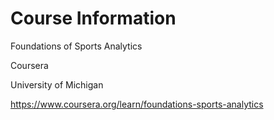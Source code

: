 # Course Information

Foundations of Sports Analytics

Coursera

University of Michigan

https://www.coursera.org/learn/foundations-sports-analytics
